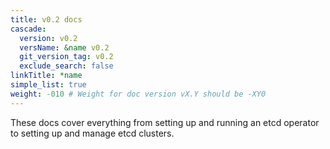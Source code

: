 ```yaml
---
title: v0.2 docs
cascade:
  version: v0.2
  versName: &name v0.2
  git_version_tag: v0.2
  exclude_search: false
linkTitle: *name
simple_list: true
weight: -010 # Weight for doc version vX.Y should be -XY0
---
```


These docs cover everything from setting up and running an etcd operator to setting up and manage etcd clusters.
